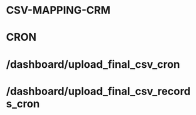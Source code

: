 # CSV-MAPPING-CRM
# CRON
# /dashboard/upload_final_csv_cron
# /dashboard/upload_final_csv_records_cron